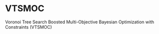 # VTSMOC
Voronoi Tree Search Boosted Multi-Objective Bayesian Optimization with Constraints (VTSMOC)
